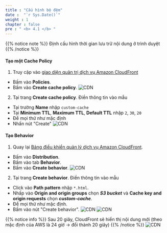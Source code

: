 ```yaml
---
title : "Cấu hình bộ đệm"
date :  "`r Sys.Date()`" 
weight : 1 
chapter : false
pre : " <b> 4.1 </b> "
---
```


{{% notice note %}}
Định cấu hình thời gian lưu trữ nội dung ở trình duyệt
{{% /notice %}}

#### Tạo một Cache Policy

1. Truy cập vào [giao diện quản trị dịch vụ Amazon CloudFront](https://console.aws.amazon.com/cloudfront/v4/home)
  + Bấm vào **Policies**.
  + Bấm vào **Create cache policy**.
![CDN](/ws1-aws-cloudfront/images/4.s3/4.1-policy-console.png)

2. Tại trang **Create cache policy**. Điền thông tin vào mẫu
  + Tại trường **Name** nhập `custom-cache`
  + Tại **Minimum TTL**, **Maximum TTL**, **Default TTL** nhập `2`, `30`, `20`
  + Để mọi thứ như mặc định
  + Nhấn nút "Create" 
![CDN](/ws1-aws-cloudfront/images/4.s3/4.1-create-policy.png)

#### Tạo Behavior
1. Quay lại [Bảng điều khiển quản lý dịch vụ Amazon CloudFront](https://console.aws.amazon.com/cloudfront/v4/home).
  + Bấm vào **Distribution**.
  + Bấm vào tab **Behavior**.
  + Bấm vào **Create behavior**. 
![CDN](/ws1-aws-cloudfront/images/4.s3/4.1-behavior-console.png)
 
2. Tại trang **Create behavior**. Điền thông tin vào mẫu
  + Click vào **Path pattern** nhập `*.html`.
  + Nhấp vào **Origin and origin groups** chọn ***S3 bucket*** và **Cache key and origin requests** chọn ***custom-cache***.
  + Để mọi thứ như mặc định.
  + Bấm vào nút "Create behavior". 
![CDN](/ws1-aws-cloudfront/images/4.s3/4.1-fill-form.png)
![CDN](/ws1-aws-cloudfront/images/4.s3/4.1-create-success.png)

{{% notice info %}}
Sau 20 giây, CloudFront sẽ hiển thị nội dung mới (theo mặc định của AWS là 24 giờ -> đổi thành 20 giây)
{{% /notice %}}
![CDN](/ws1-aws-cloudfront/images/4.s3/4.1-cache-20s.png)
